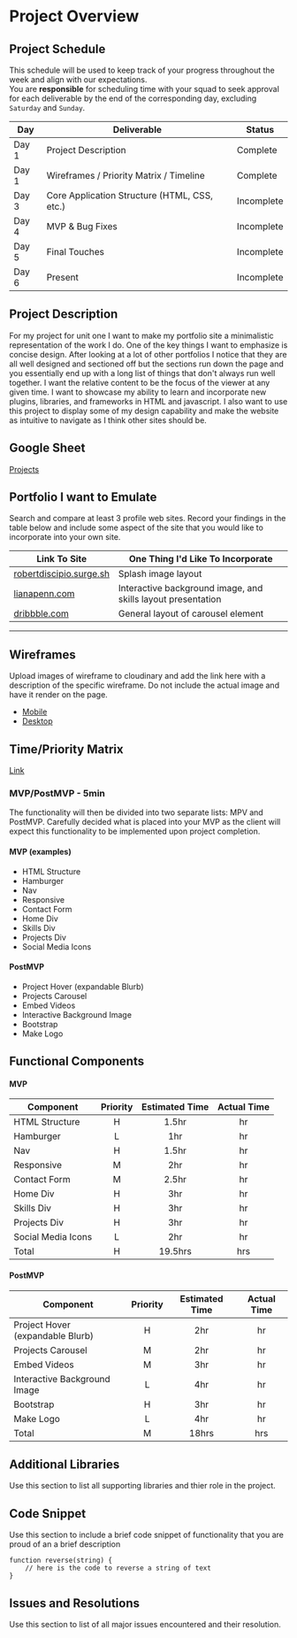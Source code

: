 # Project Overview

## Project Schedule

This schedule will be used to keep track of your progress throughout the week and align with our expectations.  
You are **responsible** for scheduling time with your squad to seek approval for each deliverable by the end of the corresponding day, excluding `Saturday` and `Sunday`.

|  Day | Deliverable | Status
|---|---| ---|
|Day 1| Project Description | Complete
|Day 1| Wireframes / Priority Matrix / Timeline | Complete
|Day 3| Core Application Structure (HTML, CSS, etc.) | Incomplete
|Day 4| MVP & Bug Fixes | Incomplete
|Day 5| Final Touches | Incomplete
|Day 6| Present | Incomplete

## Project Description

For my project for unit one I want to make my portfolio site a minimalistic representation of the work I do. One of the key things I want to emphasize is concise design. After looking at a lot of  other portfolios I notice that they are all well designed and sectioned off but the sections run down the page and you essentially end up with a long list of things that don't always run well together. I want the relative content to be the focus of the viewer at any given time. I want to showcase my ability to learn and incorporate new plugins, libraries, and frameworks in HTML and javascript. I also want to use this project to display some of my design capability and make the website as intuitive to navigate as I think other sites should be.

## Google Sheet


[Projects](https://docs.google.com/spreadsheets/d/1DkknLv1ELt5dx7KR4AbO1W1O-aIsQrI53AaXJ9KUTXI/edit#gid=0) 

## Portfolio I want to Emulate

Search and compare at least 3 profile web sites.  Record your findings in the table below and include some aspect of the site that you would like to incorporate into your own site.

Link To Site  | One Thing I'd Like To Incorporate | 
| ------------- | ------------- |
| [robertdiscipio.surge.sh](http://robertdiscipio.surge.sh/) | Splash image layout
|[lianapenn.com](https://www.lianapenn.com/) | Interactive background image, and skills layout presentation |
| [dribbble.com](https://dribbble.com/shots/5048198/attachments/5048198-Web-slider-interaction?mode=media) |  General layout of carousel element
---
## Wireframes

Upload images of wireframe to cloudinary and add the link here with a description of the specific wireframe. Do not include the actual image and have it render on the page. 

- [Mobile](https://imgur.com/a/swFvx3S)
- [Desktop](https://imgur.com/a/bk62V0M)


## Time/Priority Matrix

[Link](https://imgur.com/t1s9O2z)


### MVP/PostMVP - 5min

The functionality will then be divided into two separate lists: MPV and PostMVP.  Carefully decided what is placed into your MVP as the client will expect this functionality to be implemented upon project completion.  

#### MVP (examples)

- HTML Structure
- Hamburger 
- Nav
- Responsive
- Contact Form
- Home Div
- Skills Div
- Projects Div
- Social Media Icons

#### PostMVP 

- Project Hover (expandable Blurb)
- Projects Carousel
- Embed Videos
- Interactive Background Image
- Bootstrap
- Make Logo

## Functional Components



#### MVP

| Component | Priority | Estimated Time | Actual Time |
| --- | :---: |  :---: | :---: |
| HTML Structure | H | 1.5hr | hr | 
| Hamburger | L | 1hr | hr |
| Nav | H | 1.5hr | hr |
| Responsive | M | 2hr | hr |  
| Contact Form | M | 2.5hr|  hr | 
| Home Div| H | 3hr | hr|
| Skills Div | H | 3hr |  hr | 
| Projects Div | H | 3hr | hr | hr |
| Social Media Icons | L | 2hr |  hr |
| Total | H | 19.5hrs| hrs |

#### PostMVP

| Component | Priority | Estimated Time | Actual Time |
| --- | :---: |  :---: | :---: | 
| Project Hover (expandable Blurb) | H | 2hr | hr | hr |
| Projects Carousel | M | 2hr | hr |
| Embed Videos | M | 3hr | hr |
| Interactive Background Image | L | 4hr | hr | hr |
| Bootstrap | H | 3hr | hr |
| Make Logo | L | 4hr | hr |
| Total | M | 18hrs| hrs |

## Additional Libraries

 Use this section to list all supporting libraries and thier role in the project. 

## Code Snippet

Use this section to include a brief code snippet of functionality that you are proud of an a brief description  
```
function reverse(string) {
	// here is the code to reverse a string of text
}
```

## Issues and Resolutions

 Use this section to list of all major issues encountered and their resolution.